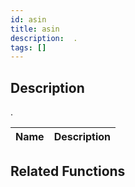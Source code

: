 ```yaml
---
id: asin
title: asin
description:  .
tags: []
---
```


<TagLinks />

## Description

 . 


| Name | Description |
|------|-------------|


## Related Functions


